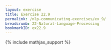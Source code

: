 ```yaml
---
layout: exercise
title: Exercise 22.9
permalink: /nlp-communicating-exercises/ex_9/
breadcrumb: 22-Natural-Language-Processing
bookmarkID: ex22.9
---
```


{% include mathjax_support %}
